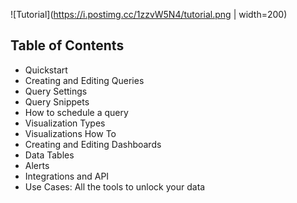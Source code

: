 
![Tutorial](https://i.postimg.cc/1zzvW5N4/tutorial.png | width=200)

## Table of Contents

- Quickstart
- Creating and Editing Queries
- Query Settings
- Query Snippets
- How to schedule a query
- Visualization Types
- Visualizations How To
- Creating and Editing Dashboards
- Data Tables
- Alerts
- Integrations and API
- Use Cases: All the tools to unlock your data

